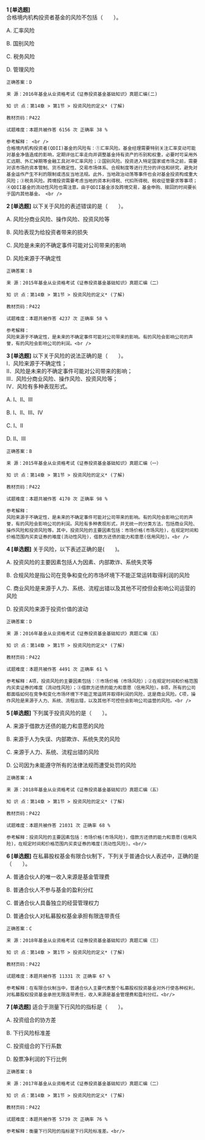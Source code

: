 **1 [单选题]**  <br />
合格境内机构投资者基金的风险不包括（　　）。 

A. 汇率风险

B. 国别风险

C. 税务风险

D. 管理风险 

```
正确答案：D

来 源：2016年基金从业资格考试《证券投资基金基础知识》真题汇编(二)

知 识 点：第14章 > 第1节 > 投资风险的定义* (了解)

教材页码：P422

试题难度：本题共被作答 6156 次 正确率 38 %

参考解释： <br />
合格境内机构投资者(QDII)基金的风险有：①汇率风险。基金经理需要特别关注汇率变动可能对基金净值造成的影响，定期评估汇率走向并调整基金持有资产的币别和权重，必要时可采用外汇远期、外汇掉期等金融工具对冲汇率风险；②国别风险。投资进入特定国家或市场之前，需要对该市场的资本管制、货币稳定性、交易市场体系、合规制度等进行充分的评估和研究，避免对基金运作产生不利的限制或违反当地法规。此外，当地政治动荡等事件也会对基金投资构成重大风险；③税务风险。跨境投资需要考虑当地的资本利得税、代扣所得税、税收征管要求等事项；④QDII基金的流动性风险也需注意。由于QDII基金涉及跨境交易，基金申购、赎回的时间要长于国内其他基金。 <br />

```


**2 [单选题]** 
以下关于风险的表述错误的是（　　）。

A. 风险分商业风险、操作风险、投资风险等

B. 风险表现为给投资者带来的损失

C. 风险是未来的不确定事件可能对公司带来的影响

D. 风险来源于不确定性

```
正确答案：B

来 源：2015年基金从业资格考试《证券投资基金基础知识》真题汇编（二）

知 识 点：第14章 > 第1节 > 投资风险的定义* (了解)

教材页码：P422

试题难度：本题共被作答 4237 次 正确率 58 %

参考解释：
风险来源于不确定性，是未来的不确定事件可能对公司带来的影响。有的风险会影响公司的声誉，有的风险会影响公司的利润。<br />

```


**3 [单选题]** 
以下关于风险的说法正确的是（　　）。<br />
Ⅰ．风险来源于不确定性；<br />
Ⅱ．风险是未来的不确定事件可能对公司带来的影响；<br />
Ⅲ．风险分商业风险、操作风险、投资风险等；<br />
Ⅳ．风险有多种表现形式。

A. Ⅰ、Ⅱ、Ⅲ &nbsp;&nbsp;

B. Ⅰ、Ⅱ、Ⅲ、Ⅳ &nbsp;

C. Ⅰ、Ⅱ

D. Ⅱ、Ⅲ

```
正确答案：B

来 源：2015年基金从业资格考试《证券投资基金基础知识》真题汇编（一）

知 识 点：第14章 > 第1节 > 投资风险的定义* (了解)

教材页码：P422

试题难度：本题共被作答 4170 次 正确率 98 %

参考解释：
风险来源于不确定性，是未来的不确定事件可能对公司带来的影响。有的风险会影响公司的声誉，有的风险会影响公司的利润。风险有多种表现形式，并无统一的分类方法，包括商业风险、操作风险和投资风险等。其中，投资风险的主要因素包括：市场价格(市场风险)，在规定时间和价格范围内买卖证券的难度(流动性风险)，借款方还债的能力和意愿(信用风险)。<br />

```


**4 [单选题]** 关于风险，以下表述正确的是(&emsp;&emsp;)。

A. 投资风险的主要因素包括人为因素、内部欺诈、系统失灵等

B. 合规风险是指公司在竞争和变化的市场坏境下不能正常运转取得利润的风险

C. 商业风险是来源于人力、系统、流程出错以及其他不可控但会影响公司运营的风险

D. 投资风险来源于投资价值的波动

```
正确答案：D

来 源：2016年基金从业资格考试《证券投资基金基础知识》真题汇编（五）

知 识 点：第14章 > 第1节 > 投资风险的定义* (了解)

教材页码：P422

试题难度：本题共被作答 4491 次 正确率 61 %

参考解释：A项，投资风险的主要因素包括：①市场价格（市场风险）；②在规定时间和价格范围内买卖证券的难度（流动性风险）；③借款方还债的能力和意愿（信用风险）。B项，所有的公司都面临如何在竞争和变化市场环境下不能正常运转并取得利润的风险，这是商业风险。C项，操作风险是来源于人力、系统、流程出错，以及其他不可控但会影响公司运营的风险。<br />

```


**5 [单选题]** 下列属于投资风险的是（　　）。

A. 来源于借款方还债的能力和意愿的风险

B. 来源于人为失误、内部欺诈、系统失灵的风险

C. 来源于人力、系统、流程出错的风险

D. 公司因为未能遵守所有的法律法规而遭受处罚的风险<br/>

```
正确答案：A

来 源：2018年基金从业资格考试《证券投资基金基础知识》真题汇编（五）

知 识 点：第14章 > 第1节 > 投资风险的定义* (了解)

教材页码：P422

试题难度：本题共被作答 21031 次 正确率 68 %

参考解释：投资风险的主要因素包括：市场价格(市场风险)，借款方还债的能力和意愿(信用风险)，在规定时间和价格范围内买卖证券的难度(流动性风险)。<br/>
```


**6 [单选题]** 在私募股权基金有限合伙制下，下列关于普通合伙人表述中，正确的是（　　）。

A. 普通合伙人的唯一收入来源是基金管理费

B. 普通合伙人不参与基金的盈利分红

C. 普通合伙人具备独立的经营管理权力

D. 普通合伙人对私募股权基金承担有限连带责任<br/>

```
正确答案：C

来 源：2018年基金从业资格考试《证券投资基金基础知识》真题汇编（三）

知 识 点：第14章 > 第1节 > 投资风险的定义* (了解)

教材页码：P422

试题难度：本题共被作答 11331 次 正确率 67 %

参考解释：在有限合伙制当中，普通合伙人主要代表整个私募股权投资基金对外行使各种权利，对私募股权投资基金承担无限连带责任，收入来源是基金管理费和盈利分红。<br/>
```


**7 [单选题]** 适合于测量下行风险的指标是（　　）。

A. 投资组合的协方差

B. 下行风险标准差

C. 投资组合的下行系数

D. 股票净利润的下行比例<br/>

```
正确答案：B

来 源：2017年基金从业资格考试《证券投资基金基础知识》真题汇编（二）

知 识 点：第14章 > 第1节 > 投资风险的定义* (了解)

教材页码：P422

试题难度：本题共被作答 5739 次 正确率 76 %

参考解释：衡量下行风险的指标是下行风险标准差。<br/>
```

